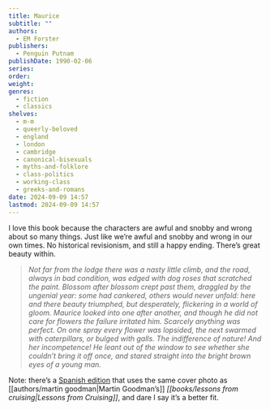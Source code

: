 ```yaml
---
title: Maurice
subtitle: ""
authors:
  - EM Forster
publishers:
  - Penguin Putnam
publishDate: 1990-02-06
series: 
order: 
weight: 
genres:
  - fiction
  - classics
shelves:
  - m-m
  - queerly-beloved
  - england
  - london
  - cambridge
  - canonical-bisexuals
  - myths-and-folklore
  - class-politics
  - working-class
  - greeks-and-romans
date: 2024-09-09 14:57
lastmod: 2024-09-09 14:57
---
```

I love this book because the characters are awful and snobby and wrong about so many things. Just like we’re awful and snobby and wrong in our own times. No historical revisionism, and still a happy ending. There’s great beauty within.

> _Not far from the lodge there was a nasty little climb, and the road, always in bad condition, was edged with dog roses that scratched the paint. Blossom after blossom crept past them, draggled by the ungenial year: some had cankered, others would never unfold: here and there beauty triumphed, but desperately, flickering in a world of gloom. Maurice looked into one after another, and though he did not care for flowers the failure irritated him. Scarcely anything was perfect. On one spray every flower was lopsided, the next swarmed with caterpillars, or bulged with galls. The indifference of nature! And her incompetence! He leant out of the window to see whether she couldn’t bring it off once, and stared straight into the bright brown eyes of a young man._

Note: there’s a [Spanish edition](https://www.goodreads.com/book/show/58737607-maurice) that uses the same cover photo as [[authors/martin goodman|Martin Goodman’s]] *[[books/lessons from cruising|Lessons from Cruising]]*, and dare I say it’s a better fit.